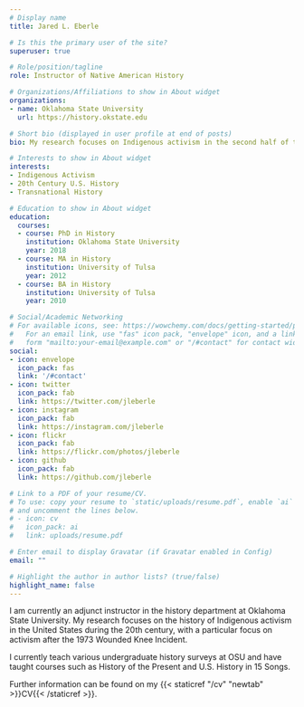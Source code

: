```yaml
---
# Display name
title: Jared L. Eberle

# Is this the primary user of the site?
superuser: true

# Role/position/tagline
role: Instructor of Native American History

# Organizations/Affiliations to show in About widget
organizations:
- name: Oklahoma State University
  url: https://history.okstate.edu

# Short bio (displayed in user profile at end of posts)
bio: My research focuses on Indigenous activism in the second half of the twentieth century

# Interests to show in About widget
interests:
- Indigenous Activism
- 20th Century U.S. History
- Transnational History

# Education to show in About widget
education:
  courses:
  - course: PhD in History
    institution: Oklahoma State University
    year: 2018
  - course: MA in History
    institution: University of Tulsa
    year: 2012
  - course: BA in History
    institution: University of Tulsa
    year: 2010

# Social/Academic Networking
# For available icons, see: https://wowchemy.com/docs/getting-started/page-builder/#icons
#   For an email link, use "fas" icon pack, "envelope" icon, and a link in the
#   form "mailto:your-email@example.com" or "/#contact" for contact widget.
social:
- icon: envelope
  icon_pack: fas
  link: '/#contact'
- icon: twitter
  icon_pack: fab
  link: https://twitter.com/jleberle
- icon: instagram
  icon_pack: fab
  link: https://instagram.com/jleberle
- icon: flickr
  icon_pack: fab
  link: https://flickr.com/photos/jleberle
- icon: github
  icon_pack: fab
  link: https://github.com/jleberle

# Link to a PDF of your resume/CV.
# To use: copy your resume to `static/uploads/resume.pdf`, enable `ai` icons in `params.toml`, 
# and uncomment the lines below.
# - icon: cv
#   icon_pack: ai
#   link: uploads/resume.pdf

# Enter email to display Gravatar (if Gravatar enabled in Config)
email: ""

# Highlight the author in author lists? (true/false)
highlight_name: false
---
```


I am currently an adjunct instructor in the history department at Oklahoma State University. My research focuses on the history of Indigenous activism in the United States during the 20th century, with a particular focus on activism after the 1973 Wounded Knee Incident.

I currently teach various undergraduate history surveys at OSU and have taught courses such as History of the Present and U.S. History in 15 Songs.

Further information can be found on my {{< staticref "/cv" "newtab" >}}CV{{< /staticref >}}.
